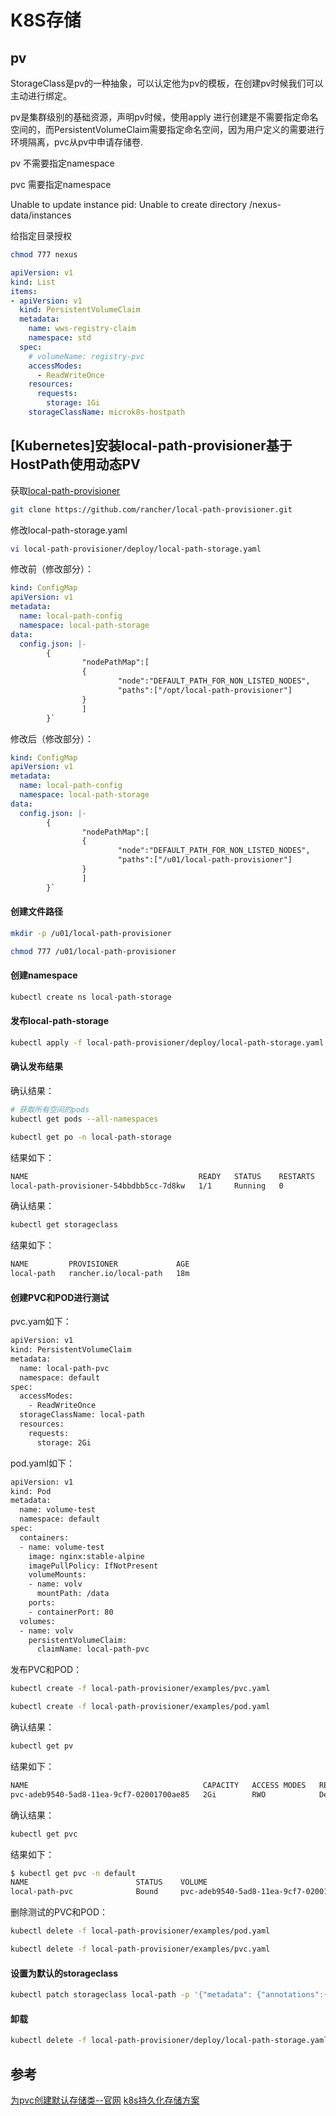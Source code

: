 # K8S存储

## pv

StorageClass是pv的一种抽象，可以认定他为pv的模板，在创建pv时候我们可以主动进行绑定。

pv是集群级别的基础资源，声明pv时候，使用apply 进行创建是不需要指定命名空间的，而PersistentVolumeClaim需要指定命名空间，因为用户定义的需要进行环境隔离，pvc从pv中申请存储卷.

pv 不需要指定namespace

pvc 需要指定namespace

Unable to update instance pid: Unable to create directory /nexus-data/instances

给指定目录授权

```bash
chmod 777 nexus
```

```yaml
apiVersion: v1
kind: List
items:
- apiVersion: v1
  kind: PersistentVolumeClaim
  metadata:
    name: wws-registry-claim
    namespace: std
  spec:
    # volumeName: registry-pvc
    accessModes:
      - ReadWriteOnce
    resources:
      requests:
        storage: 1Gi
    storageClassName: microk8s-hostpath
```

## [Kubernetes]安装local-path-provisioner基于HostPath使用动态PV

获取[local-path-provisioner](https://github.com/rancher/local-path-provisioner)

```bash
git clone https://github.com/rancher/local-path-provisioner.git

```

修改local-path-storage.yaml

```bash
vi local-path-provisioner/deploy/local-path-storage.yaml
```

修改前（修改部分）：

```yml
kind: ConfigMap
apiVersion: v1
metadata:
  name: local-path-config
  namespace: local-path-storage
data:
  config.json: |-
        {
                "nodePathMap":[
                {
                        "node":"DEFAULT_PATH_FOR_NON_LISTED_NODES",
                        "paths":["/opt/local-path-provisioner"]
                }
                ]
        }`

```

修改后（修改部分）：

```yaml
kind: ConfigMap
apiVersion: v1
metadata:
  name: local-path-config
  namespace: local-path-storage
data:
  config.json: |-
        {
                "nodePathMap":[
                {
                        "node":"DEFAULT_PATH_FOR_NON_LISTED_NODES",
                        "paths":["/u01/local-path-provisioner"]
                }
                ]
        }`

```

#### 创建文件路径

```bash
mkdir -p /u01/local-path-provisioner
```

```bash
chmod 777 /u01/local-path-provisioner
```

#### 创建namespace

```bash
kubectl create ns local-path-storage
```

#### 发布local-path-storage

```bash
kubectl apply -f local-path-provisioner/deploy/local-path-storage.yaml -n local-path-storage
```

#### 确认发布结果

确认结果：

```bash
# 获取所有空间的pods
kubectl get pods --all-namespaces

kubectl get po -n local-path-storage
```

结果如下：

```bash
NAME                                      READY   STATUS    RESTARTS   AGE
local-path-provisioner-54bbdbb5cc-7d8kw   1/1     Running   0          18m
```

确认结果：

```bash
kubectl get storageclass
```

结果如下：

```bash
NAME         PROVISIONER             AGE
local-path   rancher.io/local-path   18m

```

#### 创建PVC和POD进行测试

pvc.yam如下：

```bash
apiVersion: v1
kind: PersistentVolumeClaim
metadata:
  name: local-path-pvc
  namespace: default
spec:
  accessModes:
    - ReadWriteOnce
  storageClassName: local-path
  resources:
    requests:
      storage: 2Gi

```

pod.yaml如下：

```bash
apiVersion: v1
kind: Pod
metadata:
  name: volume-test
  namespace: default
spec:
  containers:
  - name: volume-test
    image: nginx:stable-alpine
    imagePullPolicy: IfNotPresent
    volumeMounts:
    - name: volv
      mountPath: /data
    ports:
    - containerPort: 80
  volumes:
  - name: volv
    persistentVolumeClaim:
      claimName: local-path-pvc

```

发布PVC和POD：

```bash
kubectl create -f local-path-provisioner/examples/pvc.yaml
```

```bash
kubectl create -f local-path-provisioner/examples/pod.yaml
```

确认结果：

```bash
kubectl get pv
```

结果如下：

```bash
NAME                                       CAPACITY   ACCESS MODES   RECLAIM POLICY   STATUS      CLAIM                                   STORAGECLASS      REASON   AGE
pvc-adeb9540-5ad8-11ea-9cf7-02001700ae85   2Gi        RWO            Delete           Bound       default/local-path-pvc                  local-path                 18m


```

确认结果：

```bash
kubectl get pvc
```

结果如下：

```bash
$ kubectl get pvc -n default
NAME                        STATUS    VOLUME                                     CAPACITY   ACCESS MODES   STORAGECLASS   AGE
local-path-pvc              Bound     pvc-adeb9540-5ad8-11ea-9cf7-02001700ae85   2Gi        RWO            local-path     21m`

```

删除测试的PVC和POD：

```bash
kubectl delete -f local-path-provisioner/examples/pod.yaml
```

```bash
kubectl delete -f local-path-provisioner/examples/pvc.yaml
```

#### 设置为默认的storageclass

```bash
kubectl patch storageclass local-path -p '{"metadata": {"annotations":{"storageclass.kubernetes.io/is-default-class":"true"}}}'
```

#### 卸载

```bash
kubectl delete -f local-path-provisioner/deploy/local-path-storage.yaml
```

## 参考

[为pvc创建默认存储类--官网](https://kubernetes.io/zh/docs/tasks/administer-cluster/change-default-storage-class/)
[k8s持久化存储方案](https://www.jianshu.com/p/4cbc9edef18d)
